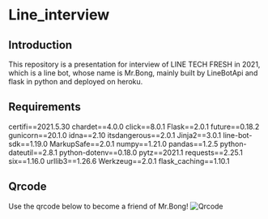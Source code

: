 # Line_interview
## Introduction
This repository is a presentation for interview of LINE TECH FRESH in 2021, which is a line bot, whose name is Mr.Bong, mainly built by LineBotApi and flask in python and deployed on heroku.

## Requirements
certifi==2021.5.30
chardet==4.0.0
click==8.0.1
Flask==2.0.1
future==0.18.2
gunicorn==20.1.0
idna==2.10
itsdangerous==2.0.1
Jinja2==3.0.1
line-bot-sdk==1.19.0
MarkupSafe==2.0.1
numpy==1.21.0
pandas==1.2.5
python-dateutil==2.8.1
python-dotenv==0.18.0
pytz==2021.1
requests==2.25.1
six==1.16.0
urllib3==1.26.6
Werkzeug==2.0.1
flask_caching==1.10.1

## Qrcode
Use the qrcode below to become a friend of Mr.Bong!
![Qrcode](https://user-images.githubusercontent.com/55230684/126868156-350aacf7-3182-4fc8-a0fa-f5dda515a30e.png)
